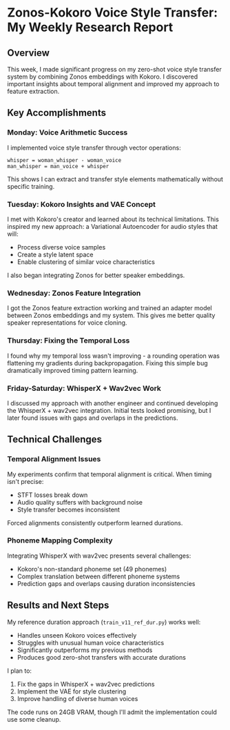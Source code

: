 # Zonos-Kokoro Voice Style Transfer: My Weekly Research Report

## Overview
This week, I made significant progress on my zero-shot voice style transfer system by combining Zonos embeddings with Kokoro. I discovered important insights about temporal alignment and improved my approach to feature extraction.

## Key Accomplishments

### Monday: Voice Arithmetic Success
I implemented voice style transfer through vector operations:

```
whisper = woman_whisper - woman_voice
man_whisper = man_voice + whisper
```

This shows I can extract and transfer style elements mathematically without specific training.

### Tuesday: Kokoro Insights and VAE Concept
I met with Kokoro's creator and learned about its technical limitations. This inspired my new approach: a Variational Autoencoder for audio styles that will:
- Process diverse voice samples
- Create a style latent space
- Enable clustering of similar voice characteristics

I also began integrating Zonos for better speaker embeddings.

### Wednesday: Zonos Feature Integration
I got the Zonos feature extraction working and trained an adapter model between Zonos embeddings and my system. This gives me better quality speaker representations for voice cloning.

### Thursday: Fixing the Temporal Loss
I found why my temporal loss wasn't improving - a rounding operation was flattening my gradients during backpropagation. Fixing this simple bug dramatically improved timing pattern learning.

### Friday-Saturday: WhisperX + Wav2vec Work
I discussed my approach with another engineer and continued developing the WhisperX + wav2vec integration. Initial tests looked promising, but I later found issues with gaps and overlaps in the predictions.

## Technical Challenges

### Temporal Alignment Issues
My experiments confirm that temporal alignment is critical. When timing isn't precise:
- STFT losses break down
- Audio quality suffers with background noise
- Style transfer becomes inconsistent

Forced alignments consistently outperform learned durations.

### Phoneme Mapping Complexity
Integrating WhisperX with wav2vec presents several challenges:
- Kokoro's non-standard phoneme set (49 phonemes)
- Complex translation between different phoneme systems
- Prediction gaps and overlaps causing duration inconsistencies

## Results and Next Steps

My reference duration approach (`train_v11_ref_dur.py`) works well:
- Handles unseen Kokoro voices effectively
- Struggles with unusual human voice characteristics
- Significantly outperforms my previous methods
- Produces good zero-shot transfers with accurate durations

I plan to:
1. Fix the gaps in WhisperX + wav2vec predictions
2. Implement the VAE for style clustering
3. Improve handling of diverse human voices

The code runs on 24GB VRAM, though I'll admit the implementation could use some cleanup.
